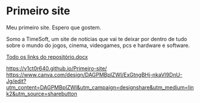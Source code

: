 # Primeiro site
 Meu primeiro site.
 Espero que gostem.

 Somo a TimeSoft, um site de notícias que vai te deixar por dentro de tudo sobre o mundo do jogos, cinema, videogames, pcs e hardware e software.

 [Todo os links do repositório.docx](https://github.com/user-attachments/files/17169196/Todo.os.links.do.repositorio.docx)

 https://v1ct0r640.github.io/Primeiro-site/
https://www.canva.com/design/DAGPMBpIZWI/ExGtngBHj-nkaVI9DnU-Jg/edit?utm_content=DAGPMBpIZWI&utm_campaign=designshare&utm_medium=link2&utm_source=sharebutton
